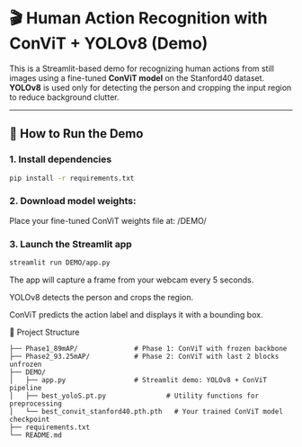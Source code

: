 # 🎬 Human Action Recognition with ConViT + YOLOv8 (Demo)

This is a Streamlit-based demo for recognizing human actions from still images using a fine-tuned **ConViT model** on the Stanford40 dataset. **YOLOv8** is used only for detecting the person and cropping the input region to reduce background clutter.

---

## 🚀 How to Run the Demo

### 1. Install dependencies

```bash
pip install -r requirements.txt
```

### 2. Download model weights:
Place your fine-tuned ConViT weights file at: /DEMO/

### 3. Launch the Streamlit app
``` bash
streamlit run DEMO/app.py
```
The app will capture a frame from your webcam every 5 seconds.

YOLOv8 detects the person and crops the region.

ConViT predicts the action label and displays it with a bounding box.

📂 Project Structure
```pgsql
├── Phase1_89mAP/              # Phase 1: ConViT with frozen backbone
├── Phase2_93.25mAP/           # Phase 2: ConViT with last 2 blocks unfrozen
├── DEMO/
│   ├── app.py                 # Streamlit demo: YOLOv8 + ConViT pipeline
│   ├── best_yoloS.pt.py               # Utility functions for preprocessing
│   └── best_convit_stanford40.pth.pth   # Your trained ConViT model checkpoint
├── requirements.txt
└── README.md
```

